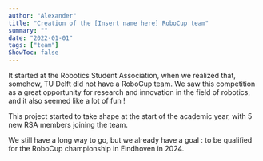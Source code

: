 ```yaml
---
author: "Alexander"
title: "Creation of the [Insert name here] RoboCup team"
summary: ""
date: "2022-01-01"
tags: ["team"]
ShowToc: false
---
```


It started at the Robotics Student Association, when we realized that, somehow, TU Delft did not have a RoboCup team. We saw this competition as a great opportunity for research and innovation in the field of robotics, and it also seemed like a lot of fun !

This project started to take shape at the start of the academic year, with 5 new RSA members joining the team.

We still have a long way to go, but we already have a goal : to be qualified for the RoboCup championship in Eindhoven in 2024.